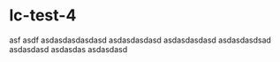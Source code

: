 # lc-test-4
asf asdf
 asdasdasdasdasd
asdasdasdasd
asdasdasdasd
asdasdasdsad
asdasdasd
asdasdas
asdasdasd

